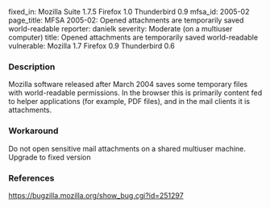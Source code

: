 fixed_in: Mozilla Suite 1.7.5
          Firefox 1.0
          Thunderbird 0.9
mfsa_id: 2005-02
page_title: MFSA 2005-02: Opened attachments are temporarily saved world-readable
reporter: danielk
severity: Moderate (on a multiuser computer)
title: Opened attachments are temporarily saved world-readable
vulnerable: Mozilla 1.7
            Firefox 0.9
            Thunderbird 0.6

<h3>Description</h3>

<p>Mozilla software released after March 2004 saves some temporary files with
world-readable permissions. In the browser this is primarily
content fed to helper applications (for example, PDF files), and in
the mail clients it is attachments.</p>

<h3>Workaround</h3>

<p>Do not open sensitive mail attachments on a shared multiuser machine.
Upgrade to fixed version</p>

<h3>References</h3>

<p><a href="https://bugzilla.mozilla.org/show_bug.cgi?id=251297">
https://bugzilla.mozilla.org/show_bug.cgi?id=251297</a></p>



